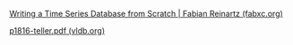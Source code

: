 [Writing a Time Series Database from Scratch | Fabian Reinartz (fabxc.org)](https://fabxc.org/tsdb/)

[p1816-teller.pdf (vldb.org)](http://www.vldb.org/pvldb/vol8/p1816-teller.pdf)